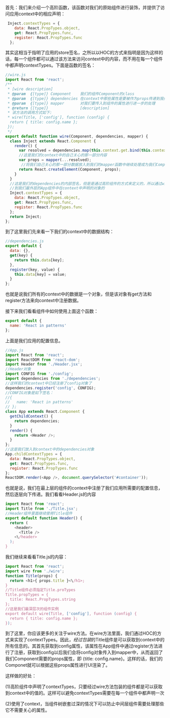 
首先：我们来介绍一个高阶函数，该函数对我们的原始组件进行装饰，并提供了访问应用context中的相应声明：

```js
 Inject.contextTypes = {
    data: React.PropTypes.object,
    get: React.PropTypes.func,
    register: React.PropTypes.func
  };
```
其实这相当于指明了应用的store签名，之所以以HOC的方式来指明是因为这样的话，每一个组件都可以通过该方法来访问context中的内容，而不用在每一个组件中都声明contextTypes。下面是函数的签名：

```js
//wire.js
import React from 'react';
/**
 * [wire description]
 * @param  {[type]} Component    我们的组件Component的class
 * @param  {[type]} dependencies 在context中那些属性是要被作为props传递到我们的最终的组件中的
 * @param  {[type]} mapper       对我们要传入到组件的属性进行进一步的处理
 * @return {[type]}              [description]
 * 该方法的调用方式如下:
 * wire(Title, ['config'], function (config) {
  return { title: config.name };
 });
 */
export default function wire(Component, dependencies, mapper) {
  class Inject extends React.Component {
    render() {
      var resolved = dependencies.map(this.context.get.bind(this.context));
      //这是我们的context中的自己关心的那一部分内容
      var props = mapper(...resolved);
       //将我们自己关心的那一部分数据放入到我们的mapper函数中继续处理成为我们Component最终的props
      return React.createElement(Component, props);
    }
  }
  //这是我们的dependencies的内部签名，但是是通过高阶组件的方式来定义的，所以通过wire方法处理的组件都是可以获取
  //到我们最外层的App组件中在context中声明的对象的
  Inject.contextTypes = {
    data: React.PropTypes.object,
    get: React.PropTypes.func,
    register: React.PropTypes.func
  };
  return Inject;
};
```
到了这里我们先来看一下我们的context中的数据结构：

```js
//dependencies.js
export default {
  data: {},
  get(key) {
    return this.data[key];
  },
  register(key, value) {
    this.data[key] = value;
  }
};
```
也就是说我们所有的context中的数据是一个对象，但是该对象有get方法和register方法来向context中注册数据。

接下来我们看看组件中如何使用上面这个函数：

```js
export default {
  name: 'React in patterns'
};
```
上面是我们应用的配置信息。

```js
//App.js
import React from 'react';
import ReactDOM from 'react-dom';
import Header from './Header.jsx';
//Header对象
import CONFIG from './config';
import dependencies from './dependencies';
//这样我们的context中已经注册了config对象了
dependencies.register('config', CONFIG);
//CONFIG对象是如下签名：
//{
//   name: 'React in patterns'
// };
class App extends React.Component {
  getChildContext() {
    return dependencies;
  }
  render() {
    return <Header />;
  }
};
//这是我们放入到context中的dependencies对象
App.childContextTypes = {
  data: React.PropTypes.object,
  get: React.PropTypes.func,
  register: React.PropTypes.func
};
ReactDOM.render(<App />, document.querySelector('#container'));
```
也就是说，我们在最上层的组件的context中注册了我们应用所需要的配置信息，然后逐层向下传递。我们看看Header.js的内容

```js
import React from 'react';
import Title from './Title.jsx';
//Header组件里面继续使用Title组件
export default function Header() {
  return (
    <header>
      <Title />
    <\/header>
  );
}
```
我们继续来看看Title.js的内容：

```js
import React from 'react';
import wire from './wire';
function Title(props) {
  return <h1>{ props.title }<\/h1>;
}
//Title组件必须指定Title.proTypes
Title.propTypes = {
  title: React.PropTypes.string
};
//这是我们最深层次的组件实例
export default wire(Title, ['config'], function (config) {
  return { title: config.name };
});
```

到了这里，你应该更多的关注于wire方法。在wire方法里面，我们通过HOC的方式来实现了contextTypes。因此，*经过包装*的Title组件是可以获取到context中的所有信息的。其首先获取到config属性，该属性在App组件中通过register方法进行了注册，获取到config以后我们会将config对象传入到mapper中，从而返回了我们Component需要的props属性，即 {title: config.name}。这样的话，我们的Componet就可以根据这些props属性进行UI渲染了。

这样做的好处：

(1)高阶组件中声明了contextTypes，只要经过wire方法包装的组件都是可以获取到context中的值的。这样可以避免contextTypes需要在每一个组件中都声明一次

(2)使用了context，当组件树嵌套过深的情况下可以防止中间层组件需要处理那些它不需要关心的属性。

